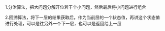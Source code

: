 1.分治算法，把大问题分解开位若干个小问题，然后最后将小问题进行组合

2.回溯算法，将下一层的结果获取后，作为当前层的一个状态值，再讲这个状态值进行处理，可以是往另外一个下一层，也可以是返回给上一层